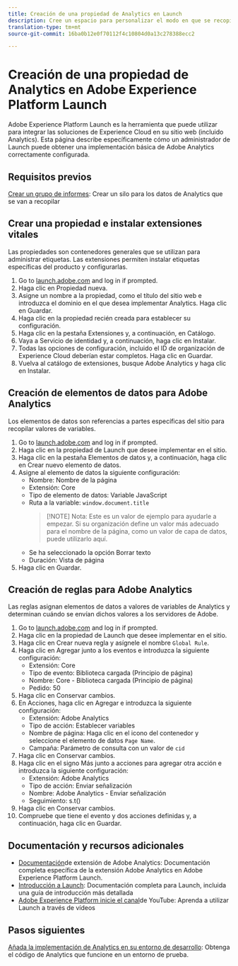 ```yaml
---
title: Creación de una propiedad de Analytics en Launch
description: Cree un espacio para personalizar el modo en que se recopilan los datos con Adobe Experience Platform Launch.
translation-type: tm+mt
source-git-commit: 16ba0b12e0f70112f4c10804d0a13c278388ecc2

---
```



# Creación de una propiedad de Analytics en Adobe Experience Platform Launch

Adobe Experience Platform Launch es la herramienta que puede utilizar para integrar las soluciones de Experience Cloud en su sitio web (incluido Analytics). Esta página describe específicamente cómo un administrador de Launch puede obtener una implementación básica de Adobe Analytics correctamente configurada.

## Requisitos previos

[Crear un grupo de informes](/help/admin/admin-console/create-report-suite.md): Crear un silo para los datos de Analytics que se van a recopilar

## Crear una propiedad e instalar extensiones vitales

Las propiedades son contenedores generales que se utilizan para administrar etiquetas. Las extensiones permiten instalar etiquetas específicas del producto y configurarlas.

1. Go to [launch.adobe.com](https://launch.adobe.com) and log in if prompted.
1. Haga clic en Propiedad nueva.
1. Asigne un nombre a la propiedad, como el título del sitio web e introduzca el dominio en el que desea implementar Analytics. Haga clic en Guardar.
1. Haga clic en la propiedad recién creada para establecer su configuración.
1. Haga clic en la pestaña Extensiones y, a continuación, en Catálogo.
1. Vaya a Servicio de identidad y, a continuación, haga clic en Instalar.
1. Todas las opciones de configuración, incluido el ID de organización de Experience Cloud deberían estar completos. Haga clic en Guardar.
1. Vuelva al catálogo de extensiones, busque Adobe Analytics y haga clic en Instalar.

## Creación de elementos de datos para Adobe Analytics

Los elementos de datos son referencias a partes específicas del sitio para recopilar valores de variables.

1. Go to [launch.adobe.com](https://launch.adobe.com) and log in if prompted.
2. Haga clic en la propiedad de Launch que desee implementar en el sitio.
3. Haga clic en la pestaña Elementos de datos y, a continuación, haga clic en Crear nuevo elemento de datos.
4. Asigne al elemento de datos la siguiente configuración:
   * Nombre: Nombre de la página
   * Extensión: Core
   * Tipo de elemento de datos: Variable JavaScript
   * Ruta a la variable: `window.document.title`
      > [!NOTE] Nota: Este es un valor de ejemplo para ayudarle a empezar. Si su organización define un valor más adecuado para el nombre de la página, como un valor de capa de datos, puede utilizarlo aquí.
   * Se ha seleccionado la opción Borrar texto
   * Duración: Vista de página
5. Haga clic en Guardar.

## Creación de reglas para Adobe Analytics

Las reglas asignan elementos de datos a valores de variables de Analytics y determinan cuándo se envían dichos valores a los servidores de Adobe.

1. Go to [launch.adobe.com](https://launch.adobe.com) and log in if prompted.
1. Haga clic en la propiedad de Launch que desee implementar en el sitio.
1. Haga clic en Crear nueva regla y asígnele el nombre `Global Rule`.
1. Haga clic en Agregar junto a los eventos e introduzca la siguiente configuración:
   * Extensión: Core
   * Tipo de evento: Biblioteca cargada (Principio de página)
   * Nombre: Core - Biblioteca cargada (Principio de página)
   * Pedido: 50
1. Haga clic en Conservar cambios.
1. En Acciones, haga clic en Agregar e introduzca la siguiente configuración:
   * Extensión: Adobe Analytics
   * Tipo de acción: Establecer variables
   * Nombre de página: Haga clic en el icono del contenedor y seleccione el elemento de datos `Page Name`.
   * Campaña: Parámetro de consulta con un valor de `cid`
1. Haga clic en Conservar cambios.
1. Haga clic en el signo Más junto a acciones para agregar otra acción e introduzca la siguiente configuración:
   * Extensión: Adobe Analytics
   * Tipo de acción: Enviar señalización
   * Nombre: Adobe Analytics - Enviar señalización
   * Seguimiento: s.t()
1. Haga clic en Conservar cambios.
1. Compruebe que tiene el evento y dos acciones definidas y, a continuación, haga clic en Guardar.

## Documentación y recursos adicionales

* [Documentación](https://docs.adobelaunch.com/extension-reference/web/adobe-analytics-extension)de extensión de Adobe Analytics: Documentación completa específica de la extensión Adobe Analytics en Adobe Experience Platform Launch.
* [Introducción a Launch](https://docs.adobelaunch.com/getting-started): Documentación completa para Launch, incluida una guía de introducción más detallada
* [Adobe Experience Platform inicie el canal](https://www.youtube.com/channel/UCa84ntcvYhPArOBsZIRE2Jw/videos?view=0&shelf_id=0&sort=dd)de YouTube: Aprenda a utilizar Launch a través de vídeos

## Pasos siguientes

[Añada la implementación de Analytics en su entorno de desarrollo](deploy-dev.md): Obtenga el código de Analytics que funcione en un entorno de prueba.
